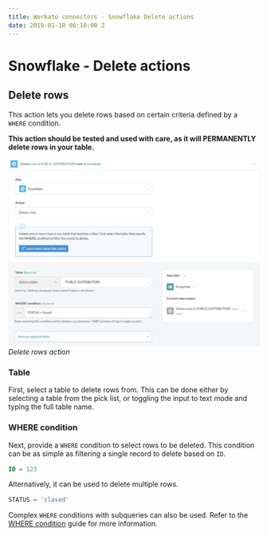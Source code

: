 ```yaml
---
title: Workato connectors - Snowflake Delete actions
date: 2019-01-10 06:10:00 Z
---
```


# Snowflake - Delete actions

## Delete rows

This action lets you delete rows based on certain criteria defined by a ` WHERE` condition.

**This action should be tested and used with care, as it will PERMANENTLY delete rows in your table.**

![Delete action](/assets/images/snowflake/delete-rows-action.png)
*Delete rows action*

### Table
First, select a table to delete rows from. This can be done either by selecting a table from the pick list, or toggling the input to text mode and typing the full table name.

### WHERE condition
Next, provide a `WHERE` condition to select rows to be deleted. This condition can be as simple as filtering a single record to delete based on `ID`.

```sql
ID = 123
```

Alternatively, it can be used to delete multiple rows.

```sql
STATUS = 'closed'
```

Complex `WHERE` conditions with subqueries can also be used. Refer to the [WHERE condition](/connectors/snowflake.md#where-condition) guide for more information.
